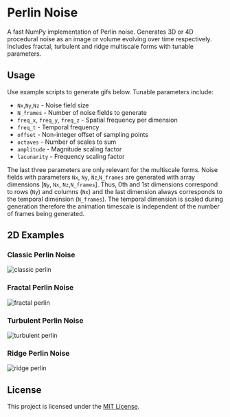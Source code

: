 
# Perlin Noise

A fast NumPy implementation of Perlin noise. Generates 3D or 4D procedural noise as an image or volume evolving over time respectively. Includes fractal, turbulent and ridge multiscale forms with tunable parameters.

## Usage

Use example scripts to generate gifs below.
Tunable parameters include:
- ```Nx```,```Ny```,```Nz``` - Noise field size
- ```N_frames``` - Number of noise fields to generate
- ```freq_x```, ```freq_y```, ```freq_z``` - Spatial frequency per dimension
- ```freq_t``` - Temporal frequency
- ```offset``` - Non-integer offset of sampling points
- ```octaves``` - Number of scales to sum 
- ```amplitude``` - Magnitude scaling factor 
- ```lacunarity``` - Frequency scaling factor 

The last three parameters are only relevant for the multiscale forms. Noise fields with parameters ```Nx```, ```Ny```, ```Nz```,```N_frames``` are generated with array dimensions [```Ny```, ```Nx```, ```Nz```,```N_frames```]. Thus, 0th and 1st dimensions correspond to rows (```Ny```) and columns (```Nx```) and the last dimension always corresponds to the temporal dimension (```N_frames```). The temporal dimension is scaled during generation therefore the animation timescale is independent of the number of frames being generated.


## 2D Examples

### Classic Perlin Noise
![classic perlin](gifs/classic_perlin.gif)

### Fractal Perlin Noise
![fractal perlin](gifs/fractal_perlin.gif)

### Turbulent Perlin Noise
![turbulent perlin](gifs/turbulent_perlin.gif)

### Ridge Perlin Noise
![ridge perlin](gifs/ridge_perlin.gif)


## License

This project is licensed under the [MIT License](LICENSE.txt).